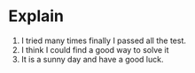 # Explain

1. I tried many times finally I passed all the test.
2. I think I could find a good way to solve it
3. It is a sunny day and have a good luck.
